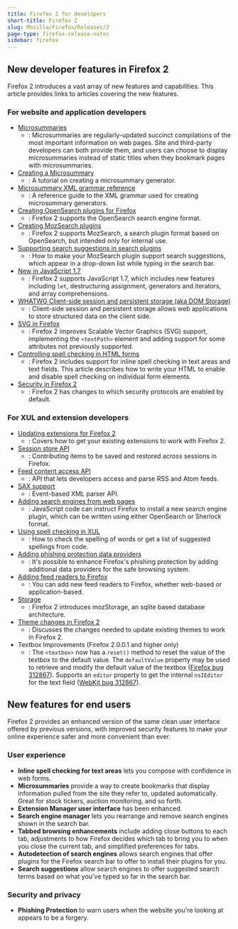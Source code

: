 ```yaml
---
title: Firefox 2 for developers
short-title: Firefox 2
slug: Mozilla/Firefox/Releases/2
page-type: firefox-release-notes
sidebar: firefox
---
```


## New developer features in Firefox 2

Firefox 2 introduces a vast array of new features and capabilities. This article provides links to articles covering the new features.

### For website and application developers

- [Microsummaries](https://wiki.mozilla.org/Microsummaries)
  - : Microsummaries are regularly-updated succinct compilations of the most important information on web pages. Site and third-party developers can both provide them, and users can choose to display microsummaries instead of static titles when they bookmark pages with microsummaries.
- [Creating a Microsummary](https://web.archive.org/web/20210214003325/https://developer.mozilla.org/en-US/docs/Archive/Mozilla/Creating_a_microsummary)
  - : A tutorial on creating a microsummary generator.
- [Microsummary XML grammar reference](https://web.archive.org/web/20191011001930/https://developer.mozilla.org/en-US/docs/Archive/Mozilla/Microsummary_topics/XML_grammar_reference)
  - : A reference guide to the XML grammar used for creating microsummary generators.
- [Creating OpenSearch plugins for Firefox](/en-US/docs/Web/XML/Guides/OpenSearch)
  - : Firefox 2 supports the OpenSearch search engine format.
- [Creating MozSearch plugins](https://web.archive.org/web/20210411070858/https://developer.mozilla.org/en-US/docs/Mozilla/Creating_MozSearch_plugins)
  - : Firefox 2 supports MozSearch, a search plugin format based on OpenSearch, but intended only for internal use.
- [Supporting search suggestions in search plugins](https://web.archive.org/web/20191015161436/https://developer.mozilla.org/en-US/docs/Archive/Add-ons/Supporting_search_suggestions_in_search_plugins)
  - : How to make your MozSearch plugin support search suggestions, which appear in a drop-down list while typing in the search bar.
- [New in JavaScript 1.7](https://web.archive.org/web/20210704072534/https://developer.mozilla.org/en-US/docs/Archive/Web/JavaScript/New_in_JavaScript/1.7)
  - : Firefox 2 supports JavaScript 1.7, which includes new features including `let`, destructuring assignment, generators and iterators, and array comprehensions.
- [WHATWG Client-side session and persistent storage (aka DOM Storage)](/en-US/docs/Web/API/Web_Storage_API)
  - : Client-side session and persistent storage allows web applications to store structured data on the client side.
- [SVG in Firefox](https://web.archive.org/web/20210413180914/https://developer.mozilla.org/en-US/docs/Web/SVG/SVG_1.1_Support_in_Firefox)
  - : Firefox 2 improves Scalable Vector Graphics (SVG) support, implementing the `<textPath>` element and adding support for some attributes not previously supported.
- [Controlling spell checking in HTML forms](/en-US/docs/Web/HTML/Reference/Global_attributes/spellcheck)
  - : Firefox 2 includes support for inline spell checking in text areas and text fields. This article describes how to write your HTML to enable and disable spell checking on individual form elements.
- [Security in Firefox 2](/en-US/docs/Mozilla/Firefox/Releases/2/Security_changes)
  - : Firefox 2 has changes to which security protocols are enabled by default.

### For XUL and extension developers

- [Updating extensions for Firefox 2](/en-US/docs/Mozilla/Firefox/Releases/2/Updating_extensions)
  - : Covers how to get your existing extensions to work with Firefox 2.
- [Session store API](https://web.archive.org/web/20210401045237/https://developer.mozilla.org/en-US/docs/Archive/Add-ons/Session_store_API)
  - : Contributing items to be saved and restored across sessions in Firefox.
- [Feed content access API](https://web.archive.org/web/20191010031908/https://developer.mozilla.org/en-US/docs/Mozilla/Tech/Feed_content_access_API)
  - : API that lets developers access and parse RSS and Atom feeds.
- [SAX support](https://web.archive.org/web/20210315122336/http://developer.mozilla.org/en-US/docs/Archive/SAX)
  - : Event-based XML parser API.
- [Adding search engines from web pages](/en-US/docs/Web/XML/Guides/OpenSearch)
  - : JavaScript code can instruct Firefox to install a new search engine plugin, which can be written using either OpenSearch or Sherlock format.
- [Using spell checking in XUL](https://web.archive.org/web/20191009211612/https://developer.mozilla.org/en-US/docs/Mozilla/Tech/XUL/Using_spell_checking_in_XUL)
  - : How to check the spelling of words or get a list of suggested spellings from code.
- [Adding phishing protection data providers](https://web.archive.org/web/20210219151809/https://developer.mozilla.org/en-US/docs/Mozilla/Adding_phishing_protection_data_providers)
  - : It's possible to enhance Firefox's phishing protection by adding additional data providers for the safe browsing system.
- [Adding feed readers to Firefox](/en-US/docs/Mozilla/Firefox/Releases/2/Adding_feed_readers_to_Firefox)
  - : You can add new feed readers to Firefox, whether web-based or application-based.
- [Storage](https://web.archive.org/web/20210401045303/https://developer.mozilla.org/en-US/docs/Mozilla/Tech/XPCOM/Storage)
  - : Firefox 2 introduces mozStorage, an sqlite based database architecture.
- [Theme changes in Firefox 2](https://web.archive.org/web/20191005020825/https://developer.mozilla.org/en-US/Add-ons/Themes/Obsolete/Theme_changes_in_Firefox_2)
  - : Discusses the changes needed to update existing themes to work in Firefox 2.
- Textbox Improvements (Firefox 2.0.0.1 and higher only)
  - : The `<textbox>` now has a `reset()` method to reset the value of the textbox to the default value. The `defaultValue` property may be used to retrieve and modify the default value of the textbox ([Firefox bug 312867](https://bugzil.la/312867)). Supports an `editor` property to get the internal `nsIEditor` for the text field ([WebKit bug 312867](https://bugzil.la/312867)).

## New features for end users

Firefox 2 provides an enhanced version of the same clean user interface offered by previous versions, with improved security features to make your online experience safer and more convenient than ever.

### User experience

- **Inline spell checking for text areas** lets you compose with confidence in web forms.
- **Microsummaries** provide a way to create bookmarks that display information pulled from the site they refer to, updated automatically. Great for stock tickers, auction monitoring, and so forth.
- **Extension Manager user interface** has been enhanced.
- **Search engine manager** lets you rearrange and remove search engines shown in the search bar.
- **Tabbed browsing enhancements** include adding close buttons to each tab, adjustments to how Firefox decides which tab to bring you to when you close the current tab, and simplified preferences for tabs.
- **Autodetection of search engines** allows search engines that offer plugins for the Firefox search bar to offer to install their plugins for you.
- **Search suggestions** allow search engines to offer suggested search terms based on what you've typed so far in the search bar.

### Security and privacy

- **Phishing Protection** to warn users when the website you're looking at appears to be a forgery.
